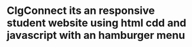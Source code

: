# ClgConnect its an responsive student website using html cdd and javascript with an hamburger menu
